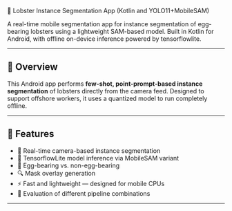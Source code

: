 🦞 Lobster Instance Segmentation App (Kotlin and YOLO11+MobileSAM)

A real-time mobile segmentation app for instance segmentation of egg-bearing lobsters using a lightweight SAM-based model. Built in Kotlin for Android, with offline on-device inference powered by tensorflowlite.

---

## 📱 Overview

This Android app performs **few-shot, point-prompt-based instance segmentation** of lobsters directly from the camera feed. Designed to support offshore workers, it uses a quantized  model to run completely offline.

---

## 🚀 Features

- 📸 Real-time camera-based instance segmentation
- 🧠 TensorflowLite model inference via MobileSAM variant
- 🎯 Egg-bearing vs. non-egg-bearing 
- 🔍 Mask overlay generation
- ⚡ Fast and lightweight — designed for mobile CPUs
- 🧠  Evaluation of different pipeline combinations
---

